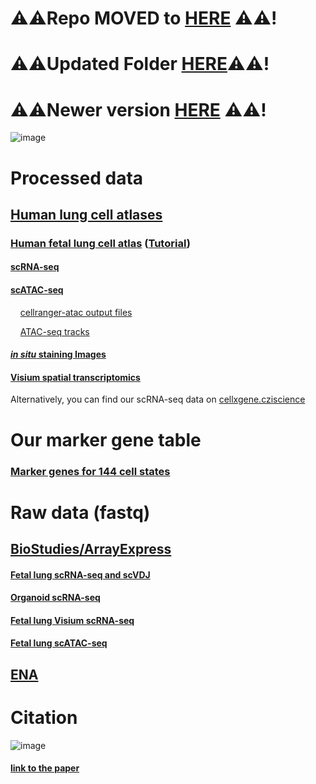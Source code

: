 # ⚠️⚠️Repo MOVED to [HERE](https://github.com/Peng-He-Lab/ScanpyPlus/tree/master/Human_fetal_lung_cell_atlas_2022) ⚠️⚠️!
# ⚠️⚠️Updated Folder [HERE](https://github.com/Peng-He-Lab/ScanpyPlus/tree/master/Human_fetal_lung_cell_atlas_2022)⚠️⚠️!
# ⚠️⚠️Newer version [HERE](https://github.com/Peng-He-Lab/ScanpyPlus/tree/master/Human_fetal_lung_cell_atlas_2022) ⚠️⚠️!

![image](https://github.com/brianpenghe/python-genomics/assets/4110443/26eecd70-732a-4d07-a23c-a7699f687919)
# Processed data
## [Human lung cell atlases](https://www.lungcellatlas.org/)
### [Human fetal lung cell atlas](https://fetal-lung.cellgeni.sanger.ac.uk/) ([Tutorial](https://youtu.be/3BZdofyr6us?feature=shared))
#### [scRNA-seq](https://fetal-lung.cellgeni.sanger.ac.uk/scRNA.html)
#### [scATAC-seq](https://fetal-lung.cellgeni.sanger.ac.uk/atac) 
    [cellranger-atac output files](https://urldefense.proofpoint.com/v2/url?u=https-3A__drive.google.com_drive_folders_1AOfYN7fl31XzxVqDjMA0OAE9PpVMtOa4-3Fusp-3Dsharing&d=DwMFaQ&c=D7ByGjS34AllFgecYw0iC6Zq7qlm8uclZFI0SqQnqBo&r=jnOclbqDO8gTjG2ALkLiP8QIqLRquEVwWdtJRbxgXwQ&m=CrCPk7IFAhbpTuzwLiJOGATAuwNr00RsDhlXZQYUwp0PZkwrkNp6IzSs3bGi_-WT&s=GQoOWAXqOaG0J66pOVnkjM0-TOuGj3Hr5bR6OLbRwkc&e=)
    
&nbsp;&nbsp;&nbsp;&nbsp;[ATAC-seq tracks](https://genome.ucsc.edu/s/brianpenghe/scATAC_fetal_lung20211206)
#### [*in situ* staining Images](https://fetal-lung.cellgeni.sanger.ac.uk/figures.html)
#### [Visium spatial transcriptomics](https://fetal-lung.cellgeni.sanger.ac.uk/visium.html)
Alternatively, you can find our scRNA-seq data on [cellxgene.cziscience](https://cellxgene.cziscience.com/collections/2d2e2acd-dade-489f-a2da-6c11aa654028)

# Our marker gene table
### [Marker genes for 144 cell states](https://github.com/brianpenghe/python-genomics/blob/master/Human_fetal_lung_cell_atlas_2022/MarkerGenes.md)

# Raw data (fastq)
## [BioStudies/ArrayExpress](https://www.ebi.ac.uk/biostudies/arrayexpress/studies?query=high-resolution%2Bsingle-cell%2Bmultiomic%2Batlas%2Bof%2Bthe%2Bhuman%2Bfetal%2Blung)
#### [Fetal lung scRNA-seq and scVDJ](https://www.ebi.ac.uk/biostudies/arrayexpress/studies/E-MTAB-11278?accession=E-MTAB-11278)
#### [Organoid scRNA-seq](https://www.ebi.ac.uk/biostudies/arrayexpress/studies/E-MTAB-11267?accession=E-MTAB-11267)
#### [Fetal lung Visium scRNA-seq](https://www.ebi.ac.uk/biostudies/arrayexpress/studies/E-MTAB-11265?accession=E-MTAB-11265)
#### [Fetal lung scATAC-seq](https://www.ebi.ac.uk/biostudies/arrayexpress/studies/E-MTAB-11266?accession=E-MTAB-11266)
## [ENA](https://www.ebi.ac.uk/ena/browser/text-search?query=high-resolution%20single-cell%20multiomic%20atlas%20of%20the%20human%20fetal%20lung)

# Citation
![image](https://user-images.githubusercontent.com/4110443/210624020-e668e3e6-5df8-4afd-a8f2-748a50c7fee6.png)
#### [link to the paper](https://www.cell.com/cell/fulltext/S0092-8674(22)01415-5)


